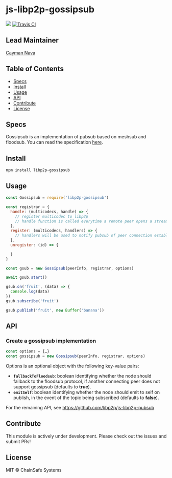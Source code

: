 js-libp2p-gossipsub
==================

[![](https://img.shields.io/badge/made%20by-ChainSafe-blue.svg?style=flat-square)](https://chainsafe.io/)
[![Travis CI](https://flat.badgen.net/travis/ipfs/aegir)](https://travis-ci.com/ipfs/aegir)

## Lead Maintainer

[Cayman Nava](https://github.com/wemeetagain)

## Table of Contents

* [Specs](#specs)
* [Install](#Install)
* [Usage](#Usage)
* [API](#API)
* [Contribute](#Contribute)
* [License](#License)

## Specs
Gossipsub is an implementation of pubsub based on meshsub and floodsub. You can read the specification [here](https://github.com/libp2p/specs/tree/master/pubsub/gossipsub).

## Install

`npm install libp2p-gossipsub`

## Usage

```javascript
const Gossipsub = require('libp2p-gossipsub')

const registrar = {
  handle: (multicodecs, handle) => {
    // register multicodec to libp2p
    // handle function is called everytime a remote peer opens a stream to the peer.
  },
  register: (multicodecs, handlers) => {
    // handlers will be used to notify pubsub of peer connection establishment or closing
  },
  unregister: (id) => {

  }
}

const gsub = new Gossipsub(peerInfo, registrar, options)

await gsub.start()

gsub.on('fruit', (data) => {
  console.log(data)
})
gsub.subscribe('fruit')

gsub.publish('fruit', new Buffer('banana'))
```

## API

### Create a gossipsub implementation

```js
const options = {…}
const gossipsub = new Gossipsub(peerInfo, registrar, options)
```

Options is an optional object with the following key-value pairs:

* **`fallbackToFloodsub`**: boolean identifying whether the node should fallback to the floodsub protocol, if another connecting peer does not support gossipsub (defaults to **true**).
* **`emitSelf`**: boolean identifying whether the node should emit to self on publish, in the event of the topic being subscribed (defaults to **false**).

For the remaining API, see https://github.com/libp2p/js-libp2p-pubsub

## Contribute

This module is actively under development. Please check out the issues and submit PRs!

## License

MIT © ChainSafe Systems
